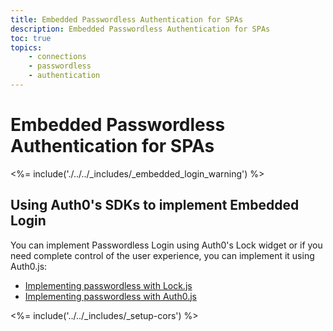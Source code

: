 ```yaml
---
title: Embedded Passwordless Authentication for SPAs
description: Embedded Passwordless Authentication for SPAs
toc: true
topics:
    - connections
    - passwordless
    - authentication
---
```

# Embedded Passwordless Authentication for SPAs

<%= include('./../../_includes/_embedded_login_warning') %>

## Using Auth0's SDKs to implement Embedded Login

You can implement Passwordless Login using Auth0's Lock widget or if you need complete control of the user experience, you can implement it using Auth0.js:

- [Implementing passwordless with Lock.js](/libraries/lock/v11#passwordless)
- [Implementing passwordless with Auth0.js](/libraries/auth0js#passwordless-login)

<%= include('../../_includes/_setup-cors') %>
